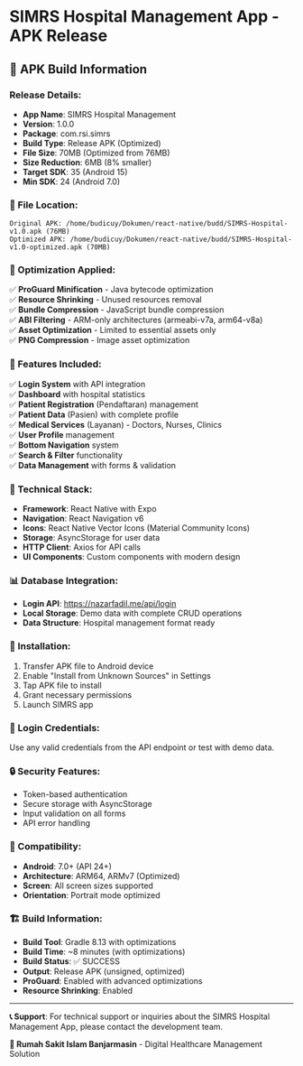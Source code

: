 # SIMRS Hospital Management App - APK Release

## 📱 **APK Build Information**

### **Release Details:**
- **App Name**: SIMRS Hospital Management
- **Version**: 1.0.0
- **Package**: com.rsi.simrs
- **Build Type**: Release APK (Optimized)
- **File Size**: 70MB (Optimized from 76MB)
- **Size Reduction**: 6MB (8% smaller)
- **Target SDK**: 35 (Android 15)
- **Min SDK**: 24 (Android 7.0)

### **📁 File Location:**
```
Original APK: /home/budicuy/Dokumen/react-native/budd/SIMRS-Hospital-v1.0.apk (76MB)
Optimized APK: /home/budicuy/Dokumen/react-native/budd/SIMRS-Hospital-v1.0-optimized.apk (70MB)
```

### **🚀 Optimization Applied:**
✅ **ProGuard Minification** - Java bytecode optimization  
✅ **Resource Shrinking** - Unused resources removal  
✅ **Bundle Compression** - JavaScript bundle compression  
✅ **ABI Filtering** - ARM-only architectures (armeabi-v7a, arm64-v8a)  
✅ **Asset Optimization** - Limited to essential assets only  
✅ **PNG Compression** - Image asset optimization  

### **🏥 Features Included:**
✅ **Login System** with API integration  
✅ **Dashboard** with hospital statistics  
✅ **Patient Registration** (Pendaftaran) management  
✅ **Patient Data** (Pasien) with complete profile  
✅ **Medical Services** (Layanan) - Doctors, Nurses, Clinics  
✅ **User Profile** management  
✅ **Bottom Navigation** system  
✅ **Search & Filter** functionality  
✅ **Data Management** with forms & validation  

### **🔧 Technical Stack:**
- **Framework**: React Native with Expo
- **Navigation**: React Navigation v6
- **Icons**: React Native Vector Icons (Material Community Icons)
- **Storage**: AsyncStorage for user data
- **HTTP Client**: Axios for API calls
- **UI Components**: Custom components with modern design

### **📊 Database Integration:**
- **Login API**: https://nazarfadil.me/api/login
- **Local Storage**: Demo data with complete CRUD operations
- **Data Structure**: Hospital management format ready

### **🚀 Installation:**
1. Transfer APK file to Android device
2. Enable "Install from Unknown Sources" in Settings
3. Tap APK file to install
4. Grant necessary permissions
5. Launch SIMRS app

### **👤 Login Credentials:**
Use any valid credentials from the API endpoint or test with demo data.

### **🔒 Security Features:**
- Token-based authentication
- Secure storage with AsyncStorage  
- Input validation on all forms
- API error handling

### **📱 Compatibility:**
- **Android**: 7.0+ (API 24+)
- **Architecture**: ARM64, ARMv7 (Optimized)
- **Screen**: All screen sizes supported
- **Orientation**: Portrait mode optimized

### **🏗️ Build Information:**
- **Build Tool**: Gradle 8.13 with optimizations
- **Build Time**: ~8 minutes (with optimizations)
- **Build Status**: ✅ SUCCESS
- **Output**: Release APK (unsigned, optimized)
- **ProGuard**: Enabled with advanced optimizations
- **Resource Shrinking**: Enabled

---

**📞 Support**: For technical support or inquiries about the SIMRS Hospital Management App, please contact the development team.

**🏥 Rumah Sakit Islam Banjarmasin** - Digital Healthcare Management Solution
